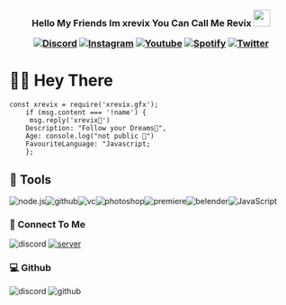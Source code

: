 <h3 align="center">Hello My Friends Im xrevix You Can Call Me Revix </a><img src="https://cdn.discordapp.com/emojis/862221093073715200.gif?v=1" width="30">





<p align="center">
  <a href="https://discord.gg/gpwu5SgVdg"><img alt="Discord" title="Discord" src="https://img.shields.io/badge/-Discord-7289DA?style=for-the-badge&logo=discord&logoColor=white"/></a>
  <a href="https://instagram.com/xrevix.gfx"><img alt="Instagram" title="Instagram" src="https://img.shields.io/badge/-Instagram-E1306C?style=for-the-badge&logo=instagram&logoColor=white"/></a>
  <a href="https://www.youtube.com/channel/UC1qEnKdcl5pen_04O8HpzOQ"><img alt="Youtube" title="Youtube" src="https://img.shields.io/badge/-Youtube-FF0000?style=for-the-badge&logo=youtube&logoColor=white"/></a>
     <a href="https://open.spotify.com/user/ilh15lfeqznq6s2egokr4njnd"><img alt="Spotify" title="Spotify" src="https://img.shields.io/badge/Spotify-%231DB954.svg?&style=for-the-badge&logo=spotify&logoColor=white"/></a>
  <a href="https://twitter.com/xrevix_fn"><img alt="Twitter" title="Twitter" src="https://img.shields.io/badge/-Twitter-7289DA?style=for-the-badge&logo=Twitter&logoColor=white"/></a>
  
  
  
</p>

#  🙋‍♂️ Hey There
```
const xrevix = require('xrevix.gfx');
    if (msg.content === '!name') {
     msg.reply('xrevix👻')
    Description: "Follow your Dreams💚",
    Age: console.log("not public 💩")
    FavouriteLanguage: "Javascript; 
    };
```

## 🔧 Tools

![node.js](https://img.icons8.com/color/60/nodejs.png)![github](https://img.icons8.com/material-outlined/60/github.png)![vc](https://img.icons8.com/color/60/visual-studio-code-2019.png)![photoshop](https://img.icons8.com/fluent/60/adobe-photoshop.png)![premiere](https://img.icons8.com/color/60/adobe-premiere-pro--v1.png)![belender](https://upload.wikimedia.org/wikipedia/commons/thumb/0/0c/Blender_logo_no_text.svg/60px-Blender_logo_no_text.svg.png)![JavaScript](https://img.icons8.com/color/60/javascript.png)





### 🔗 Connect To Me

  ![discord](https://discord.c99.nl/widget/theme-3/777449557876277249.png)
    [![server](https://discord.com/api/guilds/860065216309493770/widget.png?style=banner2)](https://discord.gg/CYrggYTj) 


### 💻 Github


  ![discord](https://github-readme-stats.vercel.app/api?username=xrevix&theme=midnight-purple&show_icons=true&bg_color=0D1117&hide_border=true)
    ![github](https://github-readme-stats.vercel.app/api/top-langs/?username=xrevix&theme=midnight-purple&layout=compact&bg_color=0D1117&hide_border=true)


